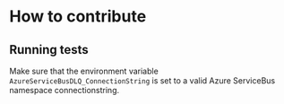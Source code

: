# How to contribute

## Running tests

Make sure that the environment variable `AzureServiceBusDLQ_ConnectionString` is set to a valid Azure ServiceBus namespace connectionstring.